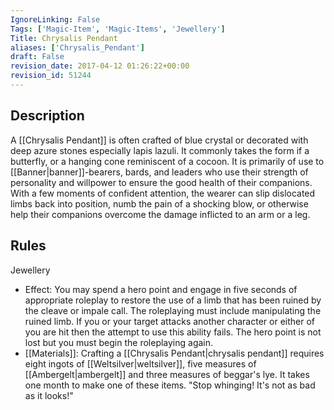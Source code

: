 ```yaml
---
IgnoreLinking: False
Tags: ['Magic-Item', 'Magic-Items', 'Jewellery']
Title: Chrysalis Pendant
aliases: ['Chrysalis_Pendant']
draft: False
revision_date: 2017-04-12 01:26:22+00:00
revision_id: 51244
---
```


## Description
A [[Chrysalis Pendant]] is often crafted of blue crystal or decorated with deep azure stones especially lapis lazuli. It commonly takes the form if a butterfly, or a hanging cone reminiscent of a cocoon. It is primarily of use to [[Banner|banner]]-bearers, bards, and leaders who use their strength of personality and willpower to ensure the good health of their companions. With a few moments of confident attention, the wearer can slip dislocated limbs back into position, numb the pain of a shocking blow, or otherwise help their companions overcome the damage inflicted to an arm or a leg.
## Rules
Jewellery
* Effect:  You may spend a hero point and engage in five seconds of appropriate roleplay to restore the use of a limb that has been ruined by the cleave or impale call. The roleplaying must include manipulating the ruined limb. If you or your target attacks another character or either of you are hit then the attempt to use this ability fails. The hero point is not lost but you must begin the roleplaying again.
* [[Materials]]: Crafting a [[Chrysalis Pendant|chrysalis pendant]] requires eight ingots of [[Weltsilver|weltsilver]], five measures of [[Ambergelt|ambergelt]] and three measures of beggar's lye. It takes one month to make one of these items.
"Stop whinging! It's not as bad as it looks!"